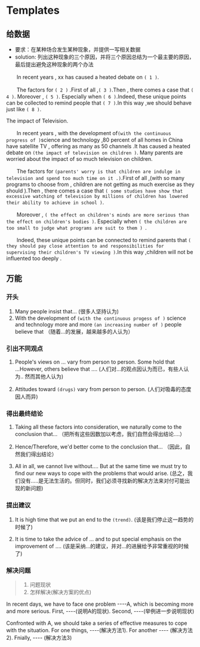 # Templates

## 给数据

- 要求：在某种场合发生某种现象，并提供一写相关数据
- solution: 列出这种现象的三个原因，并将三个原因总结为一个最主要的原因，最后提出避免这种现象的两个办法

　　In recent years , xx has caused a heated debate on `( 1 )`.

　　The factors for `( 2 )` .First of all ,`( 3 )`.Then , there comes a case that `( 4 )`. Moreover , `( 5 )`. Especially when `( 6 )`.Indeed, these unique points can be collected to remind people that `( 7 )`.In this way ,we should behave just like `( 8 )`.


The impact of Television.

　　In recent years , with the development of`(with the continuous progress of )`science and technology ,80 percent of all homes in China have satellite TV , offering as many as 50 channels .It has caused a heated debate on `(the impact of television on children )`. Many parents are worried about the impact of so much television on children.

　　The factors for `(parents' worry is that children are indulge in television and spend too much time on it .)`.First of all ,(with so many programs to choose from , children are not getting as much exercise as they should ).Then , there comes a case that `( some studies have show that excessive watching of television by millions of children has lowered their ability to achieve in school )`.

　　Moreover , `( the effect on children's minds are more serious than the effect on children's bodies )`. Especially when `( the children are too small to judge what programs are suit to them ) `.

　　Indeed, these unique points can be connected to remind parents that `( they should pay close attention to and responsibilities for supervising their children's TV viewing )`.In this way ,children will not be influented too deeply .



## 万能

### 开头

1. Many people insist that... (很多人坚持认为)
2. With the development of `(with the continuous progess of )` science and technology more and more `(an increasing number of )` people believe that （随着...的发展，越来越多的人认为）

### 引出不同观点

1. People's views on ... vary from person to person. Some hold that ...However, others believe that .... (人们对...的观点因认为而已，有些人认为.. 然而其他人认为)

2. Attitudes toward `(drugs)` vary from person to person. (人们对吸毒的态度因人而异)


### 得出最终结论

1. Taking all these factors into consideration, we naturally come to the conclusion that... （把所有这些因数加以考虑，我们自然会得出结论....）

2. Hence/Therefore, we'd better come to the conclusion that... （因此，自然我们得出结论）

3. All in all, we cannot live without.... But at the same time we must try to find our new ways to cope with the problems that would arise. (总之，我们没有.....是无法生活的。但同时，我们必须寻找新的解决方法来对付可能出现的新问题)

### 提出建议

1. It is high time that we put an end to the `(trend)`. (该是我们停止这一趋势的时候了)

2. It is time to take the advice of ... and to put special emphasis on the improvement of .... (该是采纳...的建议，并对...的进展给予非常重视的时候了)

### 解决问题

> 1. 问题现状
> 2. 怎样解决(解决方案的优点)


In recent days, we have to face one problem ----A, which is becoming more and more serious. First, ----(说明A的现状). Second, ----(举例进一步说明现状)
    
Confronted with A, we should take a series of effective measures to cope with the situation. For one things, ----(解决方法1). For another ---- (解决方法2). Fnially, ---- (解决方法3)



